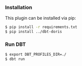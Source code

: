 
### Installation
This plugin can be installed via pip:

```bash
$ pip install -r requirements.txt
$ pip install ../dbt-doris
```

### Run DBT

```bash
$ export DBT_PROFILES_DIR=./
$ dbt run
```